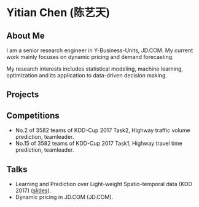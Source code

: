 Yitian Chen (陈艺天)
=========================================
## About Me
I am a senior research engineer in Y-Business-Units, JD.COM. My current work mainly focuses on dynamic pricing and demand forecasting. 

My research interests includes statistical modeling, machine learning, optimization and its application to data-driven decision making.  


## Projects


## Competitions
* No.2 of 3582 teams of KDD-Cup 2017 Task2, Highway traffic volume prediction, teamleader.
* No.15 of 3582 teams of KDD-Cup 2017 Task1, Highway travel time prediction, teamleader.

## Talks

* Learning and Prediction over Light-weight Spatio-temporal data (KDD 2017) ([slides](Documentation/KDDCup2017.pdf)).
* Dynamic pricing in JD.COM (JD.COM).


